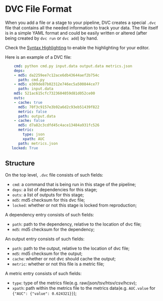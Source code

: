 # DVC File Format

When you add a file or a stage to your pipeline, DVC creates a special `.dvc`
file that contains all the needed information to track your data. The file
itself is in a simple YAML format and could be easily written or altered
(after being created by `dvc run` or `dvc add`) by hand.

Check the [Syntax Highlighting](/doc/user-guide/plugins) to enable the
highlighting for your editor.

Here is an example of a DVC file:

```yaml
    cmd: python cmd.py input.data output.data metrics.json
    deps:
    - md5: da2259ee7c12ace6db43644aef2b754c
      path: cmd.py
    - md5: e309de87b02312e746ec5a500844ce77
      path: input.data
    md5: 521ac615cfc7323604059d81d052ce00
    outs:
    - cache: true
      md5: 70f3c9157e3b92a6d2c93eb51439f822
      metric: false
      path: output.data
    - cache: false
      md5: d7a82c3cdfd45c4ace13484a931fc526
      metric:
        type: json
        xpath: AUC
      path: metrics.json
   locked: True
```

## Structure

On the top level, `.dvc` file consists of such fields:

* `cmd`: a command that is being run in this stage of the pipeline;
* `deps`: a list of dependencies for this stage;
* `outs`: a list of outputs for this stage;
* `md5`: md5 checksum for this dvc file;
* `locked`: whether or not this stage is locked from reproduction;

A dependency entry consists of such fields:

* `path`: path to the dependency, relative to the location of dvc file;
* `md5`: md5 checksum for the dependency;

An output entry consists of such fields:

* `path`: path to the output, relative to the location of dvc file;
* `md5`: md5 checksum for the output;
* `cache`: whether or not dvc should cache the output;
* `metric`: whether or not this file is a metric file;

A metric entry consists of such fields:
* `type`: type of the metrics file(e.g. raw/json/tsv/htsv/csv/hcsv);
* `xpath`: path within the metrics file to the metrics data(e.g. `AUC.value` 
for `{"AUC": {"value": 0.624321}}`);
